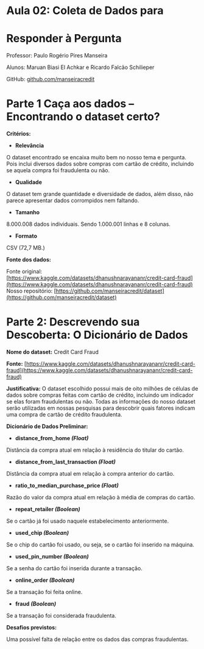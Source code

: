 # Aula 02: Coleta de Dados para 

# Responder à Pergunta 

Professor: Paulo Rogério Pires Manseira 

Alunos: Maruan Biasi El Achkar e Ricardo Falcão Schilieper 

GitHub: [github.com/manseiracredit](http://github.com/manseiracredit)

# Parte 1 Caça aos dados –Encontrando o dataset certo?

**Critérios:**

* **Relevância**

O dataset encontrado se encaixa muito bem no nosso tema e pergunta. Pois inclui diversos dados sobre compras com cartão de crédito, incluindo se aquela compra foi fraudulenta ou não.

* **Qualidade**

O dataset tem grande quantidade e diversidade de dados, além disso, não parece apresentar dados corrompidos nem faltando.

* **Tamanho**

8.000.008 dados individuais. Sendo 1.000.001 linhas e 8 colunas.

* **Formato**

CSV (72,7 MB.)

**Fonte dos dados:**

Fonte original: [https://www.kaggle.com/datasets/dhanushnarayananr/credit-card-fraud](https://www.kaggle.com/datasets/dhanushnarayananr/credit-card-fraud)  
Nosso repositório: [https://github.com/manseiracredit/dataset](https://github.com/manseiracredit/dataset)

# Parte 2: Descrevendo sua Descoberta: O Dicionário de Dados

**Nome do dataset:** Credit Card Fraud 

**Fonte:** [https://www.kaggle.com/datasets/dhanushnarayananr/credit-card-fraud](https://www.kaggle.com/datasets/dhanushnarayananr/credit-card-fraud)

**Justificativa:** O dataset escolhido possui mais de oito milhões de células de dados sobre compras feitas com cartão de crédito, incluindo um indicador se elas foram fraudulentas ou não. Todas as informações do nosso dataset serão utilizadas em nossas pesquisas para descobrir quais fatores indicam uma compra de cartão de crédito fraudulenta.

**Dicionário de Dados Preliminar:**

* **distance\_from\_home *(Float)***

Distância da compra atual em relação à residência do titular do cartão.

* **distance\_from\_last\_transaction *(Float)***

Distância da compra atual em relação à compra anterior do cartão.

* **ratio\_to\_median\_purchase\_price *(Float)***

Razão do valor da compra atual em relação à média de compras do cartão.

* **repeat\_retailer *(Boolean)***

Se o cartão já foi usado naquele estabelecimento anteriormente.

* **used\_chip *(Boolean)***

Se o chip do cartão foi usado, ou seja, se o cartão foi inserido na máquina.

* **used\_pin\_number *(Boolean)***

Se a senha do cartão foi inserida durante a transação.

* **online\_order *(Boolean)***

Se a transação foi feita online.

* **fraud *(Boolean)***

Se a transação foi considerada fraudulenta.

**Desafios previstos:**

Uma possível falta de relação entre os dados das compras fraudulentas.
